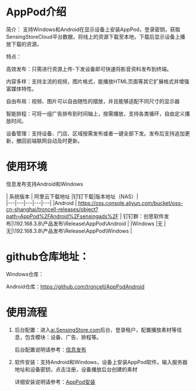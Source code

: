 # AppPod介绍
简介：
支持Windows和Android在显示设备上安装AppPod，登录密钥，获取SensingStoreCloud平台数据，将线上的资源下载至本地，下载后显示设备上播放下载的资源。

特点：

高效发布：只需进行资源上传-下发设备即可快速将影音资料发布到终端。

内容多样：支持主流的视频，图片格式，能播放HTML页面等其它扩展格式并增强富媒体特性。

自由布局：视频、图片可以自由随性的摆放，并且能够适配不同尺寸的显示器

智能排程：可将一组广告排布到时间轴上，按需播放，支持各类循环，自由定义播放时间。

设备管理：支持设备、门店、区域按需发布或者一键全部下发。发布后支持追加更新，撤回前端联网自动及时更新。
# 使用环境
信息发布支持Android和Windows

  | 系统版本 | 阿里云下载地址 |钉钉下载|版本地址（NAS）|        
|---|---|---|---|---|
|Android | https://oss.console.aliyun.com/bucket/oss-cn-shanghai/troncell-releases/object?path=AppPod%2FAndroid%2Fsensingads%2F | 钉钉群：创思软件发布|\\192.168.3.8\产品发布\Release\AppPod\Android | 
|Windows |无 | 无|\\192.168.3.8\产品发布\Release\AppPod\Windows |   

# github仓库地址：

Windows仓库：

Android仓库：https://github.com/troncell/AppPodAndroid
# 使用流程
1. 后台配置：进入[ai.SensingStore.com](https://ai.sensingstore.com/)后台，登录租户，配置播放素材等信息，包含模块：设备、广告、排程等。
   
    后台配置说明请参考：[信息发布](https://github.com/troncell/SensingDocs/blob/main/Docs/AppPod/%E4%BF%A1%E6%81%AF%E5%8F%91%E5%B8%83.md)

1. 软件安装：支持Android和Windows，设备上安装AppPod软件。输入服务器地址和设备密钥，点击注册，设备播放后台创建的素材

   详细安装说明请参考：[AppPod安装](https://github.com/troncell/SensingDocs/blob/main/Docs/AppPod/AppPod%E5%AE%89%E8%A3%85.md)